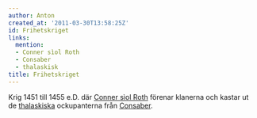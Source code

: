 ```yaml
---
author: Anton
created_at: '2011-03-30T13:58:25Z'
id: Frihetskriget
links:
  mention:
  - Conner sìol Roth
  - Consaber
  - thalaskisk
title: Frihetskriget
---
```


Krig 1451 till 1455 e.D. där [Conner sìol Roth] förenar klanerna och kastar ut de [thalaskiska]
ockupanterna från [Consaber].

  [Conner sìol Roth]: Conner_sìol_Roth
  [thalaskiska]: thalaskisk
  [Consaber]: Consaber
